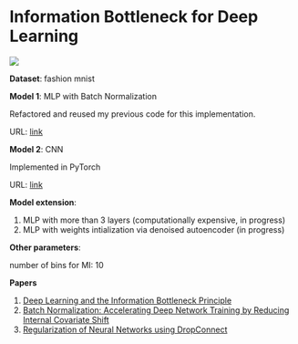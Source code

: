 # Information Bottleneck for Deep Learning

![](https://raw.githubusercontent.com/LargePanda/Information-Bottleneck-for-Deep-Learning/master/img/plot2.png)


**Dataset**: fashion mnist

**Model 1**: MLP with Batch Normalization

Refactored and reused my previous code for this implementation. 

URL: [link](https://github.com/LargePanda/Information-Bottleneck-for-Deep-Learning/blob/master/Fashion%20MNIST%20experiments.ipynb)

**Model 2**: CNN

Implemented in PyTorch

URL: [link](https://github.com/LargePanda/Information-Bottleneck-for-Deep-Learning/blob/master/CNN.ipynb)


**Model extension**: 
1. MLP with more than 3 layers (computationally expensive, in progress)
2. MLP with weights intialization via denoised autoencoder (in progress)

**Other parameters**: 

number of bins for MI: 10

**Papers**
1. [Deep Learning and the Information Bottleneck Principle](https://arxiv.org/pdf/1503.02406.pdf)
2. [Batch Normalization: Accelerating Deep Network Training by Reducing Internal Covariate Shift](https://arxiv.org/pdf/1502.03167.pdf)
3. [Regularization of Neural Networks using DropConnect](https://cs.nyu.edu/~wanli/dropc/dropc.pdf)
